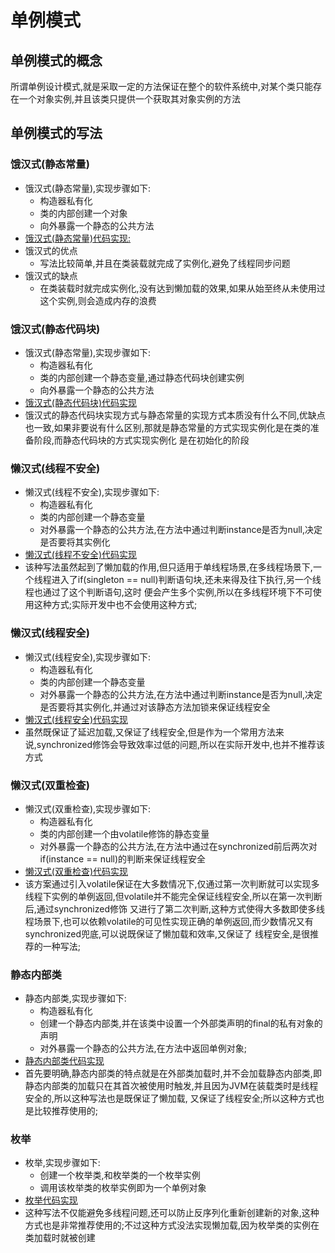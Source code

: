 # 单例模式
  ## 单例模式的概念
  所谓单例设计模式,就是采取一定的方法保证在整个的软件系统中,对某个类只能存在一个对象实例,并且该类只提供一个获取其对象实例的方法
  
  ## 单例模式的写法
  ### 饿汉式(静态常量)
  - 饿汉式(静态常量),实现步骤如下:
    - 构造器私有化
    - 类的内部创建一个对象
    - 向外暴露一个静态的公共方法
  - [饿汉式(静态常量)代码实现:](/src/main/java/com/kul/singleton/type1/SingletonTest01.java)
  - 饿汉式的优点
    - 写法比较简单,并且在类装载就完成了实例化,避免了线程同步问题
  - 饿汉式的缺点
    - 在类装载时就完成实例化,没有达到懒加载的效果,如果从始至终从未使用过这个实例,则会造成内存的浪费

  ### 饿汉式(静态代码块)
  - 饿汉式(静态常量),实现步骤如下: 
    - 构造器私有化
    - 类的内部创建一个静态变量,通过静态代码块创建实例
    - 向外暴露一个静态的公共方法
  - [饿汉式(静态代码块)代码实现](/src/main/java/com/kul/singleton/type2/SingletonTest02.java)
  - 饿汉式的静态代码块实现方式与静态常量的实现方式本质没有什么不同,优缺点也一致,如果非要说有什么区别,那就是静态常量的方式实现实例化是在类的准备阶段,而静态代码块的方式实现实例化
是在初始化的阶段

  ### 懒汉式(线程不安全)
  - 懒汉式(线程不安全),实现步骤如下:
    - 构造器私有化
    - 类的内部创建一个静态变量
    - 对外暴露一个静态的公共方法,在方法中通过判断instance是否为null,决定是否要将其实例化
  - [懒汉式(线程不安全)代码实现](/src/main/java/com/kul/singleton/type3/SingletonTest03.java)
  - 该种写法虽然起到了懒加载的作用,但只适用于单线程场景,在多线程场景下,一个线程进入了if(singleton == null)判断语句块,还未来得及往下执行,另一个线程也通过了这个判断语句,这时
  便会产生多个实例,所以在多线程环境下不可使用这种方式;实际开发中也不会使用这种方式;

  ### 懒汉式(线程安全)
  - 懒汉式(线程安全),实现步骤如下:
    - 构造器私有化
    - 类的内部创建一个静态变量
    - 对外暴露一个静态的公共方法,在方法中通过判断instance是否为null,决定是否要将其实例化,并通过对该静态方法加锁来保证线程安全
  - [懒汉式(线程安全)代码实现](/src/main/java/com/kul/singleton/type4/SingletonTest04.java)
  - 虽然既保证了延迟加载,又保证了线程安全,但是作为一个常用方法来说,synchronized修饰会导致效率过低的问题,所以在实际开发中,也并不推荐该方式

  ### 懒汉式(双重检查)
  - 懒汉式(双重检查),实现步骤如下:
    - 构造器私有化
    - 类的内部创建一个由volatile修饰的静态变量
    - 对外暴露一个静态的公共方法,在方法中通过在synchronized前后两次对if(instance == null)的判断来保证线程安全
  - [懒汉式(双重检查)代码实现](/src/main/java/com/kul/singleton/type5/SingletonTest05.java)
  - 该方案通过引入volatile保证在大多数情况下,仅通过第一次判断就可以实现多线程下实例的单例返回,但volatile并不能完全保证线程安全,所以在第一次判断后,通过synchronized修饰
  又进行了第二次判断,这种方式使得大多数即使多线程场景下,也可以依赖volatile的可见性实现正确的单例返回,而少数情况又有synchronized兜底,可以说既保证了懒加载和效率,又保证了
  线程安全,是很推荐的一种写法;

  ### 静态内部类
  - 静态内部类,实现步骤如下:
    - 构造器私有化
    - 创建一个静态内部类,并在该类中设置一个外部类声明的final的私有对象的声明
    - 对外暴露一个静态的公共方法,在方法中返回单例对象;
  - [静态内部类代码实现](/src/main/java/com/kul/singleton/type6/SingletonTest06.java)
  - 首先要明确,静态内部类的特点就是在外部类加载时,并不会加载静态内部类,即静态内部类的加载只在其首次被使用时触发,并且因为JVM在装载类时是线程安全的,所以这种写法也是既保证了懒加载,
  又保证了线程安全;所以这种方式也是比较推荐使用的;

  ### 枚举
  - 枚举,实现步骤如下:
    - 创建一个枚举类,和枚举类的一个枚举实例
    - 调用该枚举类的枚举实例即为一个单例对象
  - [枚举代码实现](/src/main/java/com/kul/singleton/type7/SingletonTest07.java)
  - 这种写法不仅能避免多线程问题,还可以防止反序列化重新创建新的对象,这种方式也是非常推荐使用的;不过这种方式没法实现懒加载,因为枚举类的实例在类加载时就被创建